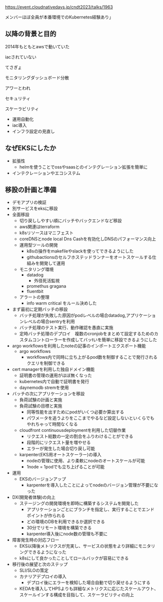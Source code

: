 https://event.cloudnativedays.jp/cndt2023/talks/1963

メンバーほぼ全員が本番環境でのKubernetes経験あり」 

## 以降の背景と目的

2014年もともとawsで動いていた

iacされていない

てさぎょ

モニタリングダッシュボード分散

アワーとわれ

セキュリティ

スケーラビリティ

- 運用自動化
- iac導入
- インフラ設定の見直し

## なぜEKSにしたか

- 拡張性
    - helmを使うことでossやsaasとのインテグレーション拡張を簡単に
- インテクレーションやエコシステム

## 移設の計画と準備

- デモアプリの検証
- 別サービスをeksに移設
- 全面移設
    - 切り戻ししやすい順にバッチやバックエンドなど移設
    - aws関連はterraform
    - k8sリソースはマニフェスト
    - coreDNSとnode local Dns Cashを有効化しDNSのパフォーマンス向上
    - 運用型ツールの開発
        - k8sの操作をmakefileやslackを使ってできるようにした
        - githubactionsのセルフホステッドランナーをオートスケールする仕組みを開発して運用
    - モニタリング環境
        - datadog
            - 外径死活監視
        - promethus gragana
        - fluentbit
    - アラートの整理
        - info warm critical をルール決めした
- まず最初に定期バッチの移設
    - バッチ処理が失敗した原因がpodレベルの場合datadog,アプリケーションレベルの場合sentryを利用
    - バッチ処理のテスト実行、動作確認を愚直に実施
    - 定時バッチ処理のデプロイ　複数のcronjobをまとめて設定するためのカスタムコントローラーを作成してバッtいを簡単に移設できるようにした
- argo workflowsを利用したnoteの記事のインポートエクスポート機能
    - argo workflows
        - workflows内で同時に立ち上がるpod数を制御することで発行されるクエリを制御できる
- cert managerを利用した独自ドメイン機能
    - 証明書の管理の運用がほぼ無くなった
    - kubernetes内で自動で証明書を発行
    - daynemodb stremを使用
- バッチの次にアプリケーションを移設
    - 負荷試験の計画と実施
    - 負荷試験の目標と実施
        - 同等性能を出すためにpodがいくつ必要か算出する
        - パワメータを追うよりをここまでやるなど設定しないといくらでもやれちゃって時間なくなる
    - cloudfront continuousdeploymentを利用した切替作業
        - リクエスト総数の一定の割合をふりわけることができる
        - 段階的にリクエスト量を増やせる
        - エラーが発生した場合切り戻し可能
    - karpenter(EKS用オートスケーラー)の導入
        - nodeの管理に使用、より柔軟にnodeのオートスケールが可能
        - 1node = 1podでも立ち上げることが可能
- 運用
    - EKSのバージョンアップ
        - karpenterを導入したことによってnodeのバージョン管理が不要になった
- DX(開発者体験)の向上
    - ステージングの開発環境を即時に構築するシステムを開発した
        - アプリケーションごとにブランチを指定し、実行することでエンドポイントが作られる
        - どの環境のDBを利用できるか選択できる
        - 30分でリモート環境を構築できる
        - karpenter導入後にnode数の管理も不要に
- 障害発生時の対応フロー
    - EKS以降後メトリクスが充実し、サービスの状態をより詳細にモニタリングできるようになった
    - k8sにして良かったことしてロールバックが容易にできる
- 移行後の展望と次のステップ
    - SLI/SLOの策定
    - カナリアデプロイの導入
        - デプロイ後にエラーを検知した場合自動で切り戻せるようにする
    - KEDAを導入してHPSよりも詳細なメトリクスに応じたスケールアウト、スケールインする構成を目指して、スケーラビリティの向上
